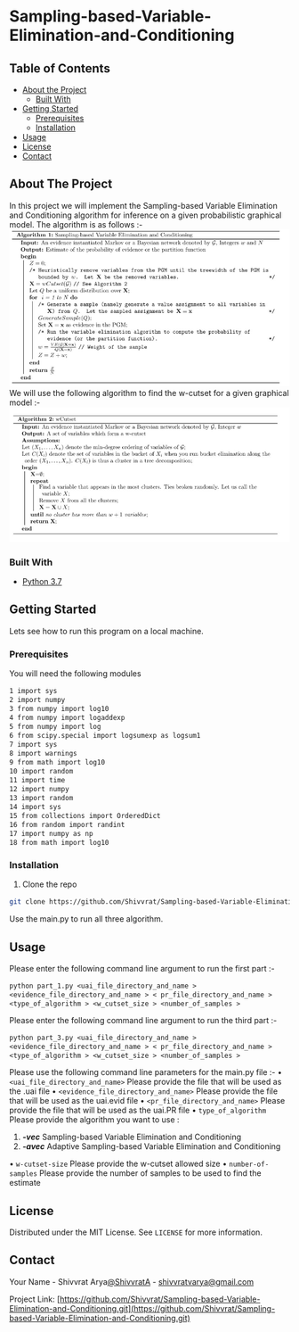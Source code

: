 # Sampling-based-Variable-Elimination-and-Conditioning






## Table of Contents

* [About the Project](#about-the-project)
  * [Built With](#built-with)
* [Getting Started](#getting-started)
  * [Prerequisites](#prerequisites)
  * [Installation](#installation)
* [Usage](#usage)
* [License](#license)
* [Contact](#contact)



<!-- ABOUT THE PROJECT -->
## About The Project
In this project we will implement the Sampling-based Variable Elimination and Conditioning algorithm for inference on a given probabilistic graphical model.
The algorithm is as follows :-
![Sampling-based Variable Elimination and Conditioning algorithm](https://github.com/Shivvrat/Sampling-based-Variable-Elimination-and-Conditioning/blob/master/algo.jpg)
We will use the following algorithm to find the w-cutset for a given graphical model :-
![How to find w-cutset](https://github.com/Shivvrat/Sampling-based-Variable-Elimination-and-Conditioning/blob/master/w-cutset.jpg)


### Built With

* [Python 3.7](https://www.python.org/downloads/release/python-370/)


## Getting Started

Lets see how to run this program on a local machine.

### Prerequisites

You will need the following modules 
```
1 import sys
2 import numpy
3 from numpy import log10 
4 from numpy import logaddexp 
5 from numpy import log
6 from scipy.special import logsumexp as logsum1 
7 import sys
8 import warnings
9 from math import log10 
10 import random 
11 import time 
12 import numpy 
13 import random 
14 import sys
15 from collections import OrderedDict 
16 from random import randint 
17 import numpy as np
18 from math import log10
```
### Installation

1. Clone the repo
```sh
git clone https://github.com/Shivvrat/Sampling-based-Variable-Elimination-and-Conditioning.git
```
Use the main.py to run all three algorithm.


<!-- USAGE EXAMPLES -->
## Usage
Please enter the following command line argument to run the first part :-
```
python part_1.py <uai_file_directory_and_name > <evidence_file_directory_and_name > < pr_file_directory_and_name > <type_of_algorithm > <w_cutset_size > <number_of_samples >
```
Please enter the following command line argument to run the third part :-
```
python part_3.py <uai_file_directory_and_name > <evidence_file_directory_and_name > < pr_file_directory_and_name > <type_of_algorithm > <w_cutset_size > <number_of_samples >
```
Please use the following command line parameters for the main.py file :-
• ```<uai_file_directory_and_name>```
Please provide the file that will be used as the .uai file
• ```<evidence_file_directory_and_name>```
Please provide the file that will be used as the uai.evid file
• ```<pr_file_directory_and_name>```
Please provide the file that will be used as the uai.PR file
• ```type_of_algorithm``` 
Please provide the algorithm you want to use :
1. ***-vec*** Sampling-based Variable Elimination and Conditioning
2. ***-avec*** Adaptive Sampling-based Variable Elimination and Conditioning

• ```w-cutset-size```
Please provide the w-cutset allowed size
• ```number-of-samples```
Please provide the number of samples to be used to find the estimate


<!-- LICENSE -->
## License

Distributed under the MIT License. See `LICENSE` for more information.



<!-- CONTACT -->
## Contact

Your Name - Shivvrat Arya[@ShivvratA](https://twitter.com/ShivvratA) - shivvratvarya@gmail.com

Project Link: [https://github.com/Shivvrat/Sampling-based-Variable-Elimination-and-Conditioning.git](https://github.com/Shivvrat/Sampling-based-Variable-Elimination-and-Conditioning.git)
